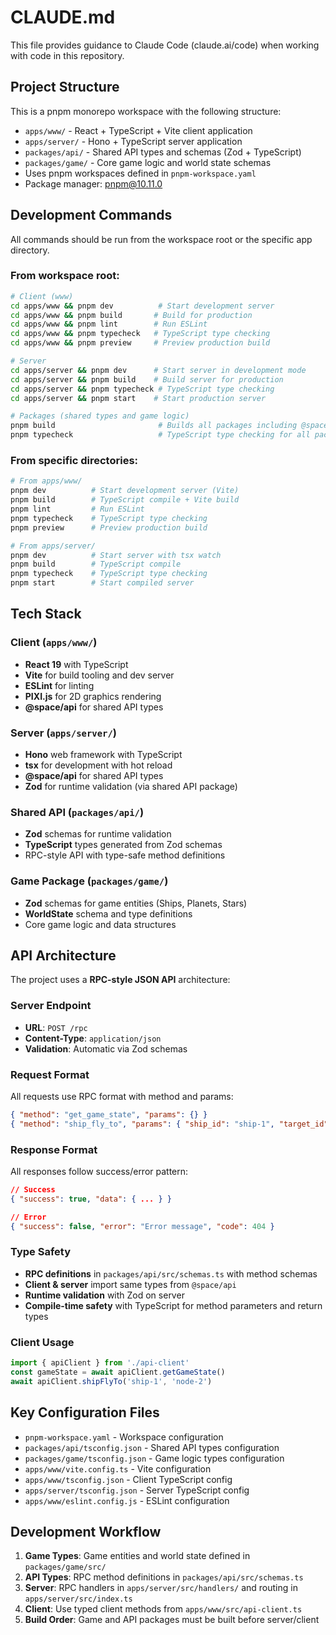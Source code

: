 # CLAUDE.md

This file provides guidance to Claude Code (claude.ai/code) when working with code in this repository.

## Project Structure

This is a pnpm monorepo workspace with the following structure:
- `apps/www/` - React + TypeScript + Vite client application
- `apps/server/` - Hono + TypeScript server application
- `packages/api/` - Shared API types and schemas (Zod + TypeScript)
- `packages/game/` - Core game logic and world state schemas
- Uses pnpm workspaces defined in `pnpm-workspace.yaml`
- Package manager: pnpm@10.11.0

## Development Commands

All commands should be run from the workspace root or the specific app directory.

### From workspace root:
```bash
# Client (www)
cd apps/www && pnpm dev          # Start development server
cd apps/www && pnpm build       # Build for production
cd apps/www && pnpm lint        # Run ESLint
cd apps/www && pnpm typecheck   # TypeScript type checking
cd apps/www && pnpm preview     # Preview production build

# Server
cd apps/server && pnpm dev      # Start server in development mode
cd apps/server && pnpm build    # Build server for production
cd apps/server && pnpm typecheck # TypeScript type checking
cd apps/server && pnpm start    # Start production server

# Packages (shared types and game logic)
pnpm build                       # Builds all packages including @space/api and @space/game
pnpm typecheck                   # TypeScript type checking for all packages
```

### From specific directories:
```bash
# From apps/www/
pnpm dev          # Start development server (Vite)
pnpm build        # TypeScript compile + Vite build
pnpm lint         # Run ESLint
pnpm typecheck    # TypeScript type checking
pnpm preview      # Preview production build

# From apps/server/
pnpm dev          # Start server with tsx watch
pnpm build        # TypeScript compile
pnpm typecheck    # TypeScript type checking
pnpm start        # Start compiled server
```

## Tech Stack

### Client (`apps/www/`)
- **React 19** with TypeScript
- **Vite** for build tooling and dev server
- **ESLint** for linting
- **PIXI.js** for 2D graphics rendering
- **@space/api** for shared API types

### Server (`apps/server/`)
- **Hono** web framework with TypeScript
- **tsx** for development with hot reload
- **@space/api** for shared API types
- **Zod** for runtime validation (via shared API package)

### Shared API (`packages/api/`)
- **Zod** schemas for runtime validation
- **TypeScript** types generated from Zod schemas
- RPC-style API with type-safe method definitions

### Game Package (`packages/game/`)
- **Zod** schemas for game entities (Ships, Planets, Stars)
- **WorldState** schema and type definitions
- Core game logic and data structures

## API Architecture

The project uses a **RPC-style JSON API** architecture:

### Server Endpoint
- **URL**: `POST /rpc`
- **Content-Type**: `application/json`
- **Validation**: Automatic via Zod schemas

### Request Format
All requests use RPC format with method and params:
```json
{ "method": "get_game_state", "params": {} }
{ "method": "ship_fly_to", "params": { "ship_id": "ship-1", "target_id": "node-2" } }
```

### Response Format
All responses follow success/error pattern:
```json
// Success
{ "success": true, "data": { ... } }

// Error  
{ "success": false, "error": "Error message", "code": 404 }
```

### Type Safety
- **RPC definitions** in `packages/api/src/schemas.ts` with method schemas
- **Client & server** import same types from `@space/api`
- **Runtime validation** with Zod on server
- **Compile-time safety** with TypeScript for method parameters and return types

### Client Usage
```typescript
import { apiClient } from './api-client'
const gameState = await apiClient.getGameState()
await apiClient.shipFlyTo('ship-1', 'node-2')
```

## Key Configuration Files

- `pnpm-workspace.yaml` - Workspace configuration
- `packages/api/tsconfig.json` - Shared API types configuration
- `packages/game/tsconfig.json` - Game logic types configuration
- `apps/www/vite.config.ts` - Vite configuration
- `apps/www/tsconfig.json` - Client TypeScript config
- `apps/server/tsconfig.json` - Server TypeScript config
- `apps/www/eslint.config.js` - ESLint configuration

## Development Workflow

1. **Game Types**: Game entities and world state defined in `packages/game/src/`
2. **API Types**: RPC method definitions in `packages/api/src/schemas.ts`
3. **Server**: RPC handlers in `apps/server/src/handlers/` and routing in `apps/server/src/index.ts`
4. **Client**: Use typed client methods from `apps/www/src/api-client.ts`
5. **Build Order**: Game and API packages must be built before server/client